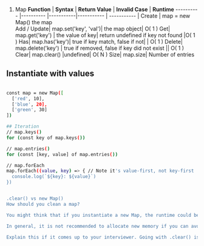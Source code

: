 1. Map
 **Function** | **Syntax** | **Return Value** | **Invalid Case** | **Runtime**
---------- |---------- |-----------|----------- | ----------- |
Create |	map = new Map()	the map		
Add / Update|	map.set('key', 'val')|	the map object|		O( 1 )
Get|	map.get('key') |	the value of key|	return undefined if key not found	|O( 1 )
Has|	map.has('key')|	true if key match, false if not|	|	O( 1 )
Delete|	map.delete('key') |	true if removed, false if key did not exist	||	O( 1 )
Clear|	map.clear()	|undefined|		O( N )
Size|	map.size|	Number of entries	

## Instantiate with values
```bash

const map = new Map([
  ['red', 10],
  ['blue', 20],
  ['green', 30]
])

## Iteration
// map.keys()
for (const key of map.keys())

// map.entries()
for (const [key, value] of map.entries())

// map.forEach
map.forEach((value, key) => { // Note it's value-first, not key-first
  console.log(`${key}: ${value}`)
})


.clear() vs new Map()
How should you clean a map?

You might think that if you instantiate a new Map, the runtime could be faster. That might be true, but keep in mind that the previous map will have to be garbage collected. This means that the O( N ) work to clear the map is being done regardless, just in the garbage collector thread. You are basically giving up responsibility of clearing up the memory and leaving it to the garbage collector.

In general, it is not recommended to allocate new memory if you can avoid it.

Explain this if it comes up to your interviewer. Going with .clear() is a pretty safe choice.

